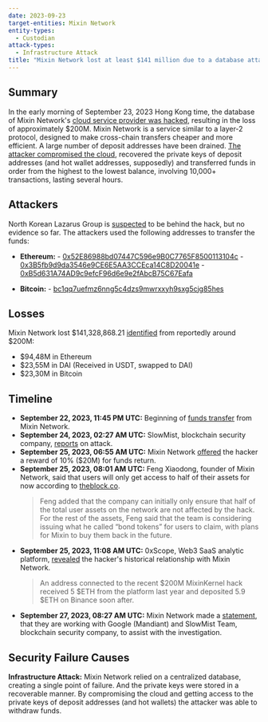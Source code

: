 ```yaml
---
date: 2023-09-23
target-entities: Mixin Network
entity-types:
  - Custodian
attack-types:
  - Infrastructure Attack
title: "Mixin Network lost at least $141 million due to a database attack"
---
```


## Summary

In the early morning of September 23, 2023 Hong Kong time, the database of Mixin Network's [cloud service provider was hacked](https://twitter.com/MixinKernel/status/1706139175018529139), resulting in the loss of approximately $200M. Mixin Network is a service similar to a layer-2 protocol, designed to make cross-chain transfers cheaper and more efficient. A large number of deposit addresses have been drained. [The attacker compromised the cloud](https://twitter.com/BlockSecTeam/status/1706319766544155068), recovered the private keys of deposit addresses (and hot wallet addresses, supposedly) and transferred funds in order from the highest to the lowest balance, involving 10,000+ transactions, lasting several hours.

## Attackers

North Korean Lazarus Group is [suspected](https://rekt.news/mixin-rekt) to be behind the hack, but no evidence so far. The attackers used the following addresses to transfer the funds:

- **Ethereum:**
      - [0x52E86988bd07447C596e9B0C7765F8500113104c](https://etherscan.io/address/0x52E86988bd07447C596e9B0C7765F8500113104c)
      - [0x3B5fb9d9da3546e9CE6E5AA3CCEca14C8D20041e](https://etherscan.io/address/0x3B5fb9d9da3546e9CE6E5AA3CCEca14C8D20041e)
      - [0xB5d631A74AD9c9efcF96d6e9e2fAbcB75C67Eafa](https://etherscan.io/address/0xB5d631A74AD9c9efcF96d6e9e2fAbcB75C67Eafa)

- **Bitcoin:**
      - [bc1qq7uefmz6nng5c4dzs9mwrxxyh9sxg5cjg85hes](https://www.blockchain.com/explorer/addresses/btc/bc1qq7uefmz6nng5c4dzs9mwrxxyh9sxg5cjg85hes)

## Losses

Mixin Network lost $141,328,868.21 [identified](https://twitter.com/peckshieldalert/status/1706199059705598406) from reportedly around $200M:

- $94,48M in Ethereum
- $23,55M in DAI (Received in USDT, swapped to DAI)
- $23,30M in Bitcoin

## Timeline

- **September 22, 2023, 11:45 PM UTC:** Beginning of [funds transfer](https://etherscan.io/tx/0xd5e2209c988b8d5a92617bac2ea24ca3e411b011787a9837aedb1e6ee7bbc68d) from Mixin Network.
- **September 24, 2023, 02:27 AM UTC:** SlowMist, blockchain security company, [reports](https://twitter.com/SlowMist_Team/status/1706133260869468503) on attack.
- **September 25, 2023, 06:55 AM UTC:** Mixin Network [offered](https://etherscan.io/tx/0x63b2433505098c584c09f70d5309ae2a6762883b8b9c83ad29f997c657f2593a) the hacker a reward of 10% ($20M) for funds return.
- **September 25, 2023, 08:01 AM UTC:** Feng Xiaodong, founder of Mixin Network, said that users will only get access to half of their assets for now according to [theblock.co](https://www.theblock.co/post/252716/mixin-network-founder-says-just-half-users-assets-are-safe-after-200-million-hack).
  > Feng added that the company can initially only ensure that half of the total user assets on the network are not affected by the hack. For the rest of the assets, Feng said that the team is considering issuing what he called “bond tokens” for users to claim, with plans for Mixin to buy them back in the future.
- **September 25, 2023, 11:08 AM UTC:** 0xScope, Web3 SaaS analytic platform, [revealed](https://twitter.com/ScopeProtocol/status/1706264439882944999) the hacker's historical relationship with Mixin Network.
  > An address connected to the recent $200M MixinKernel hack received 5 $ETH from the platform last year and deposited 5.9 $ETH on Binance soon after.
- **September 27, 2023, 08:27 AM UTC:** Mixin Network made a [statement](https://twitter.com/MixinKernel/status/1706948541850235274), that they are working with Google (Mandiant) and SlowMist Team, blockchain security company, to assist with the investigation.

## Security Failure Causes

**Infrastructure Attack:** Mixin Network relied on a centralized database, creating a single point of failure. And the private keys were stored in a recoverable manner. By compromising the cloud and getting access to the private keys of deposit addresses (and hot wallets) the attacker was able to withdraw funds.

